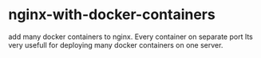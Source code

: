 # nginx-with-docker-containers
add many docker containers to nginx. Every container on separate port
Its very usefull for deploying many docker containers on one server.
